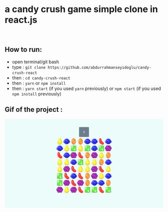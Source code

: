# a candy crush game simple clone in react.js

<br/>

## How to run:
- open terminal/git bash 
- type : ```git clone https://github.com/abdurrahmanseyidoglu/candy-crush-react```
- then : ```cd candy-crush-react```
- then : ```yarn``` or ```npm install```
- then : ```yarn start``` (if you used ```yarn``` previously) or ```npm start``` (if you used ```npm install``` previously)

## Gif of the project : 
![](https://github.com/abdurrahmanseyidoglu/candy-crush-react/blob/main/candycrushreact.gif)
